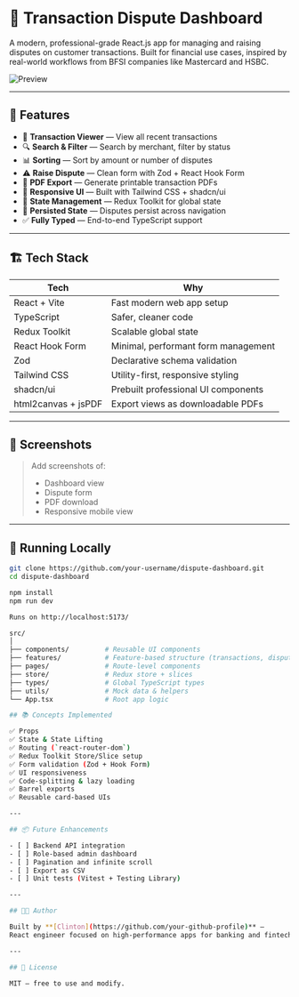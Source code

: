 # 💸 Transaction Dispute Dashboard

A modern, professional-grade React.js app for managing and raising disputes on customer transactions. Built for financial use cases, inspired by real-world workflows from BFSI companies like Mastercard and HSBC.

![Preview](https://transaction-dispute-dashboard.vercel.app/) <!-- (optional: add image later) -->

---

## 🚀 Features

- 🧾 **Transaction Viewer** — View all recent transactions
- 🔍 **Search & Filter** — Search by merchant, filter by status
- 📊 **Sorting** — Sort by amount or number of disputes
- ⚠️ **Raise Dispute** — Clean form with Zod + React Hook Form
- 📄 **PDF Export** — Generate printable transaction PDFs
- 🎨 **Responsive UI** — Built with Tailwind CSS + shadcn/ui
- 🧠 **State Management** — Redux Toolkit for global state
- 🔁 **Persisted State** — Disputes persist across navigation
- ✅ **Fully Typed** — End-to-end TypeScript support

---

## 🏗️ Tech Stack

| Tech             | Why                                     |
|------------------|------------------------------------------|
| React + Vite     | Fast modern web app setup               |
| TypeScript       | Safer, cleaner code                     |
| Redux Toolkit    | Scalable global state                   |
| React Hook Form  | Minimal, performant form management     |
| Zod              | Declarative schema validation           |
| Tailwind CSS     | Utility-first, responsive styling       |
| shadcn/ui        | Prebuilt professional UI components     |
| html2canvas + jsPDF | Export views as downloadable PDFs     |

---

## 📸 Screenshots

> Add screenshots of:
> - Dashboard view
> - Dispute form
> - PDF download
> - Responsive mobile view

---

## 🧪 Running Locally

```bash
git clone https://github.com/your-username/dispute-dashboard.git
cd dispute-dashboard

npm install
npm run dev

Runs on http://localhost:5173/

src/
│
├── components/         # Reusable UI components
├── features/           # Feature-based structure (transactions, disputes)
├── pages/              # Route-level components
├── store/              # Redux store + slices
├── types/              # Global TypeScript types
├── utils/              # Mock data & helpers
└── App.tsx             # Root app logic

## 📚 Concepts Implemented

✅ Props  
✅ State & State Lifting  
✅ Routing (`react-router-dom`)  
✅ Redux Toolkit Store/Slice setup  
✅ Form validation (Zod + Hook Form)  
✅ UI responsiveness  
✅ Code-splitting & lazy loading  
✅ Barrel exports  
✅ Reusable card-based UIs

---

## 📦 Future Enhancements

- [ ] Backend API integration  
- [ ] Role-based admin dashboard  
- [ ] Pagination and infinite scroll  
- [ ] Export as CSV  
- [ ] Unit tests (Vitest + Testing Library)

---

## 👨‍💻 Author

Built by **[Clinton](https://github.com/your-github-profile)** —  
React engineer focused on high-performance apps for banking and fintech use cases.

---

## 🪪 License

MIT — free to use and modify.
